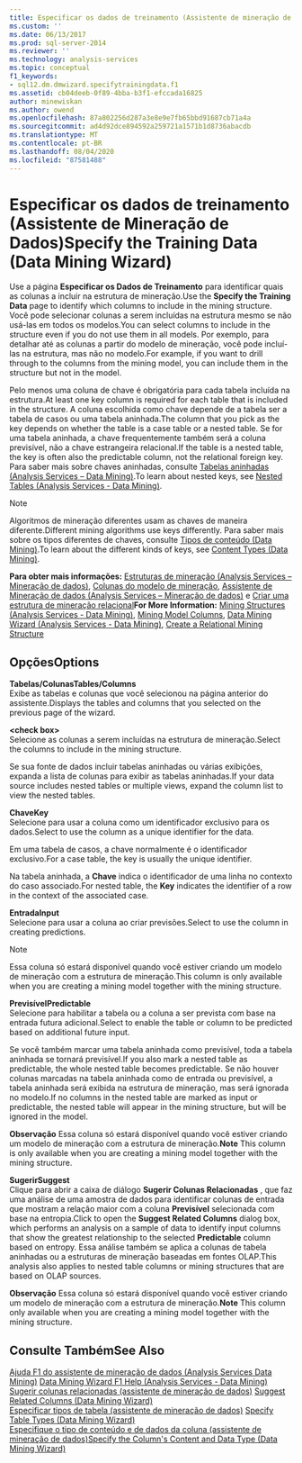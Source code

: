 ```yaml
---
title: Especificar os dados de treinamento (Assistente de mineração de dados) | Microsoft Docs
ms.custom: ''
ms.date: 06/13/2017
ms.prod: sql-server-2014
ms.reviewer: ''
ms.technology: analysis-services
ms.topic: conceptual
f1_keywords:
- sql12.dm.dmwizard.specifytrainingdata.f1
ms.assetid: cb04deeb-0f89-4bba-b3f1-efccada16825
author: minewiskan
ms.author: owend
ms.openlocfilehash: 87a802256d287a3e8e9e7fb65bbd91687cb71a4a
ms.sourcegitcommit: ad4d92dce894592a259721a1571b1d8736abacdb
ms.translationtype: MT
ms.contentlocale: pt-BR
ms.lasthandoff: 08/04/2020
ms.locfileid: "87581488"
---
```

# <a name="specify-the-training-data-data-mining-wizard"></a><span data-ttu-id="aefbd-102">Especificar os dados de treinamento (Assistente de Mineração de Dados)</span><span class="sxs-lookup"><span data-stu-id="aefbd-102">Specify the Training Data (Data Mining Wizard)</span></span>
  <span data-ttu-id="aefbd-103">Use a página **Especificar os Dados de Treinamento** para identificar quais as colunas a incluir na estrutura de mineração.</span><span class="sxs-lookup"><span data-stu-id="aefbd-103">Use the **Specify the Training Data** page to identify which columns to include in the mining structure.</span></span> <span data-ttu-id="aefbd-104">Você pode selecionar colunas a serem incluídas na estrutura mesmo se não usá-las em todos os modelos.</span><span class="sxs-lookup"><span data-stu-id="aefbd-104">You can select columns to include in the structure even if you do not use them in all models.</span></span> <span data-ttu-id="aefbd-105">Por exemplo, para detalhar até as colunas a partir do modelo de mineração, você pode incluí-las na estrutura, mas não no modelo.</span><span class="sxs-lookup"><span data-stu-id="aefbd-105">For example, if you want to drill through to the columns from the mining model, you can include them in the structure but not in the model.</span></span>  
  
 <span data-ttu-id="aefbd-106">Pelo menos uma coluna de chave é obrigatória para cada tabela incluída na estrutura.</span><span class="sxs-lookup"><span data-stu-id="aefbd-106">At least one key column is required for each table that is included in the structure.</span></span> <span data-ttu-id="aefbd-107">A coluna escolhida como chave depende de a tabela ser a tabela de casos ou uma tabela aninhada.</span><span class="sxs-lookup"><span data-stu-id="aefbd-107">The column that you pick as the key depends on whether the table is a case table or a nested table.</span></span> <span data-ttu-id="aefbd-108">Se for uma tabela aninhada, a chave frequentemente também será a coluna previsível, não a chave estrangeira relacional.</span><span class="sxs-lookup"><span data-stu-id="aefbd-108">If the table is a nested table, the key is often also the predictable column, not the relational foreign key.</span></span> <span data-ttu-id="aefbd-109">Para saber mais sobre chaves aninhadas, consulte [Tabelas aninhadas &#40;Analysis Services – Data Mining&#41;](data-mining/nested-tables-analysis-services-data-mining.md).</span><span class="sxs-lookup"><span data-stu-id="aefbd-109">To learn about nested keys, see [Nested Tables &#40;Analysis Services - Data Mining&#41;](data-mining/nested-tables-analysis-services-data-mining.md).</span></span>  
  
> [!NOTE]  
>  <span data-ttu-id="aefbd-110">Algoritmos de mineração diferentes usam as chaves de maneira diferente.</span><span class="sxs-lookup"><span data-stu-id="aefbd-110">Different mining algorithms use keys differently.</span></span> <span data-ttu-id="aefbd-111">Para saber mais sobre os tipos diferentes de chaves, consulte [Tipos de conteúdo &#40;Data Mining&#41;](data-mining/content-types-data-mining.md).</span><span class="sxs-lookup"><span data-stu-id="aefbd-111">To learn about the different kinds of keys, see [Content Types &#40;Data Mining&#41;](data-mining/content-types-data-mining.md).</span></span>  
  
 <span data-ttu-id="aefbd-112">**Para obter mais informações:** [Estruturas de mineração &#40;Analysis Services – Mineração de dados&#41;](data-mining/mining-structures-analysis-services-data-mining.md), [Colunas do modelo de mineração](data-mining/mining-model-columns.md), [Assistente de Mineração de dados &#40;Analysis Services – Mineração de dados&#41;](data-mining/data-mining-wizard-analysis-services-data-mining.md) e [Criar uma estrutura de mineração relacional](data-mining/create-a-relational-mining-structure.md)</span><span class="sxs-lookup"><span data-stu-id="aefbd-112">**For More Information:** [Mining Structures &#40;Analysis Services - Data Mining&#41;](data-mining/mining-structures-analysis-services-data-mining.md), [Mining Model Columns](data-mining/mining-model-columns.md), [Data Mining Wizard &#40;Analysis Services - Data Mining&#41;](data-mining/data-mining-wizard-analysis-services-data-mining.md), [Create a Relational Mining Structure](data-mining/create-a-relational-mining-structure.md)</span></span>  
  
## <a name="options"></a><span data-ttu-id="aefbd-113">Opções</span><span class="sxs-lookup"><span data-stu-id="aefbd-113">Options</span></span>  
 <span data-ttu-id="aefbd-114">**Tabelas/Colunas**</span><span class="sxs-lookup"><span data-stu-id="aefbd-114">**Tables/Columns**</span></span>  
 <span data-ttu-id="aefbd-115">Exibe as tabelas e colunas que você selecionou na página anterior do assistente.</span><span class="sxs-lookup"><span data-stu-id="aefbd-115">Displays the tables and columns that you selected on the previous page of the wizard.</span></span>  
  
 **\<check box>**  
 <span data-ttu-id="aefbd-116">Selecione as colunas a serem incluídas na estrutura de mineração.</span><span class="sxs-lookup"><span data-stu-id="aefbd-116">Select the columns to include in the mining structure.</span></span>  
  
 <span data-ttu-id="aefbd-117">Se sua fonte de dados incluir tabelas aninhadas ou várias exibições, expanda a lista de colunas para exibir as tabelas aninhadas.</span><span class="sxs-lookup"><span data-stu-id="aefbd-117">If your data source includes nested tables or multiple views, expand the column list to view the nested tables.</span></span>  
  
 <span data-ttu-id="aefbd-118">**Chave**</span><span class="sxs-lookup"><span data-stu-id="aefbd-118">**Key**</span></span>  
 <span data-ttu-id="aefbd-119">Selecione para usar a coluna como um identificador exclusivo para os dados.</span><span class="sxs-lookup"><span data-stu-id="aefbd-119">Select to use the column as a unique identifier for the data.</span></span>  
  
 <span data-ttu-id="aefbd-120">Em uma tabela de casos, a chave normalmente é o identificador exclusivo.</span><span class="sxs-lookup"><span data-stu-id="aefbd-120">For a case table, the key is usually the unique identifier.</span></span>  
  
 <span data-ttu-id="aefbd-121">Na tabela aninhada, a **Chave** indica o identificador de uma linha no contexto do caso associado.</span><span class="sxs-lookup"><span data-stu-id="aefbd-121">For nested table, the **Key** indicates the identifier of a row in the context of the associated case.</span></span>  
  
 <span data-ttu-id="aefbd-122">**Entrada**</span><span class="sxs-lookup"><span data-stu-id="aefbd-122">**Input**</span></span>  
 <span data-ttu-id="aefbd-123">Selecione para usar a coluna ao criar previsões.</span><span class="sxs-lookup"><span data-stu-id="aefbd-123">Select to use the column in creating predictions.</span></span>  
  
> [!NOTE]  
>  <span data-ttu-id="aefbd-124">Essa coluna só estará disponível quando você estiver criando um modelo de mineração com a estrutura de mineração.</span><span class="sxs-lookup"><span data-stu-id="aefbd-124">This column is only available when you are creating a mining model together with the mining structure.</span></span>  
  
 <span data-ttu-id="aefbd-125">**Previsível**</span><span class="sxs-lookup"><span data-stu-id="aefbd-125">**Predictable**</span></span>  
 <span data-ttu-id="aefbd-126">Selecione para habilitar a tabela ou a coluna a ser prevista com base na entrada futura adicional.</span><span class="sxs-lookup"><span data-stu-id="aefbd-126">Select to enable the table or column to be predicted based on additional future input.</span></span>  
  
 <span data-ttu-id="aefbd-127">Se você também marcar uma tabela aninhada como previsível, toda a tabela aninhada se tornará previsível.</span><span class="sxs-lookup"><span data-stu-id="aefbd-127">If you also mark a nested table as predictable, the whole nested table becomes predictable.</span></span> <span data-ttu-id="aefbd-128">Se não houver colunas marcadas na tabela aninhada como de entrada ou previsível, a tabela aninhada será exibida na estrutura de mineração, mas será ignorada no modelo.</span><span class="sxs-lookup"><span data-stu-id="aefbd-128">If no columns in the nested table are marked as input or predictable, the nested table will appear in the mining structure, but will be ignored in the model.</span></span>  
  
 <span data-ttu-id="aefbd-129">**Observação** Essa coluna só estará disponível quando você estiver criando um modelo de mineração com a estrutura de mineração.</span><span class="sxs-lookup"><span data-stu-id="aefbd-129">**Note** This column is only available when you are creating a mining model together with the mining structure.</span></span>  
  
 <span data-ttu-id="aefbd-130">**Sugerir**</span><span class="sxs-lookup"><span data-stu-id="aefbd-130">**Suggest**</span></span>  
 <span data-ttu-id="aefbd-131">Clique para abrir a caixa de diálogo **Sugerir Colunas Relacionadas** , que faz uma análise de uma amostra de dados para identificar colunas de entrada que mostram a relação maior com a coluna **Previsível** selecionada com base na entropia.</span><span class="sxs-lookup"><span data-stu-id="aefbd-131">Click to open the **Suggest Related Columns** dialog box, which performs an analysis on a sample of data to identify input columns that show the greatest relationship to the selected **Predictable** column based on entropy.</span></span> <span data-ttu-id="aefbd-132">Essa análise também se aplica a colunas de tabela aninhadas ou a estruturas de mineração baseadas em fontes OLAP.</span><span class="sxs-lookup"><span data-stu-id="aefbd-132">This analysis also applies to nested table columns or mining structures that are based on OLAP sources.</span></span>  
  
 <span data-ttu-id="aefbd-133">**Observação** Essa coluna só estará disponível quando você estiver criando um modelo de mineração com a estrutura de mineração.</span><span class="sxs-lookup"><span data-stu-id="aefbd-133">**Note** This column only available when you are creating a mining model together with the mining structure.</span></span>  
  
## <a name="see-also"></a><span data-ttu-id="aefbd-134">Consulte Também</span><span class="sxs-lookup"><span data-stu-id="aefbd-134">See Also</span></span>  
 <span data-ttu-id="aefbd-135">[Ajuda F1 do assistente de mineração de dados &#40;Analysis Services Data Mining&#41;](data-mining-wizard-f1-help-analysis-services-data-mining.md) </span><span class="sxs-lookup"><span data-stu-id="aefbd-135">[Data Mining Wizard F1 Help &#40;Analysis Services - Data Mining&#41;](data-mining-wizard-f1-help-analysis-services-data-mining.md) </span></span>  
 <span data-ttu-id="aefbd-136">[Sugerir colunas relacionadas &#40;assistente de mineração de dados&#41;](suggest-related-columns-data-mining-wizard.md) </span><span class="sxs-lookup"><span data-stu-id="aefbd-136">[Suggest Related Columns &#40;Data Mining Wizard&#41;](suggest-related-columns-data-mining-wizard.md) </span></span>  
 <span data-ttu-id="aefbd-137">[Especificar tipos de tabela &#40;assistente de mineração de dados&#41;](specify-table-types-data-mining-wizard.md) </span><span class="sxs-lookup"><span data-stu-id="aefbd-137">[Specify Table Types &#40;Data Mining Wizard&#41;](specify-table-types-data-mining-wizard.md) </span></span>  
 [<span data-ttu-id="aefbd-138">Especifique o tipo de conteúdo e de dados da coluna &#40;assistente de mineração de dados&#41;</span><span class="sxs-lookup"><span data-stu-id="aefbd-138">Specify the Column's Content and Data Type &#40;Data Mining Wizard&#41;</span></span>](specify-the-column-s-content-and-data-type-data-mining-wizard.md)  
  
  
